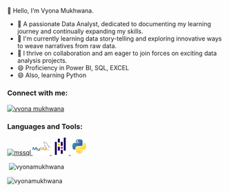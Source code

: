 👋 Hello, I’m Vyona Mukhwana.
- 👀 A passionate Data Analyst, dedicated to documenting my learning journey and continually expanding my skills.
- 🌱 I'm currently learning data story-telling and exploring innovative ways to weave narratives from raw data.
- 💞️ I thrive on collaboration and am eager to join forces on exciting data analysis projects.
- 😄 Proficiency in Power BI, SQL, EXCEL
- 😄 Also, learning Python
  
<h3 align="left">Connect with me:</h3>
<p align="left">
<a href="https://linkedin.com/in/vyona mukhwana" target="blank"><img align="center" src="https://raw.githubusercontent.com/rahuldkjain/github-profile-readme-generator/master/src/images/icons/Social/linked-in-alt.svg" alt="vyona mukhwana" height="30" width="40" /></a>
</p>

<h3 align="left">Languages and Tools:</h3>
<p align="left"> <a href="https://www.microsoft.com/en-us/sql-server" target="_blank" rel="noreferrer"> <img src="https://www.svgrepo.com/show/303229/microsoft-sql-server-logo.svg" alt="mssql" width="40" height="40"/> </a> <a href="https://www.mysql.com/" target="_blank" rel="noreferrer"> <img src="https://raw.githubusercontent.com/devicons/devicon/master/icons/mysql/mysql-original-wordmark.svg" alt="mysql" width="40" height="40"/> </a> <a href="https://pandas.pydata.org/" target="_blank" rel="noreferrer"> <img src="https://raw.githubusercontent.com/devicons/devicon/2ae2a900d2f041da66e950e4d48052658d850630/icons/pandas/pandas-original.svg" alt="pandas" width="40" height="40"/> </a> <a href="https://www.python.org" target="_blank" rel="noreferrer"> <img src="https://raw.githubusercontent.com/devicons/devicon/master/icons/python/python-original.svg" alt="python" width="40" height="40"/> </a> </p>

<p>&nbsp;<img align="center" src="https://github-readme-stats.vercel.app/api?username=vyonamukhwana&show_icons=true&locale=en" alt="vyonamukhwana" /></p>

<p><img align="center" src="https://github-readme-streak-stats.herokuapp.com/?user=vyonamukhwana&" alt="vyonamukhwana" /></p>
